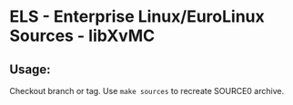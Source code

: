 # ELS - Enterprise Linux/EuroLinux Sources - libXvMC
 
## Usage:
  Checkout branch or tag. Use `make sources` to recreate  SOURCE0 archive.
